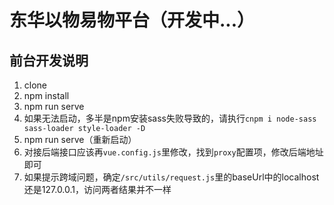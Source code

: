 # 东华以物易物平台（开发中...）

## 前台开发说明

1. clone
2. npm install 
3. npm run serve
4. 如果无法启动，多半是npm安装sass失败导致的，请执行`cnpm i node-sass sass-loader style-loader -D`
5. npm run serve（重新启动）
6. 对接后端接口应该再`vue.config.js`里修改，找到`proxy`配置项，修改后端地址即可
7. 如果提示跨域问题，确定`/src/utils/request.js`里的baseUrl中的localhost还是127.0.0.1，访问两者结果并不一样